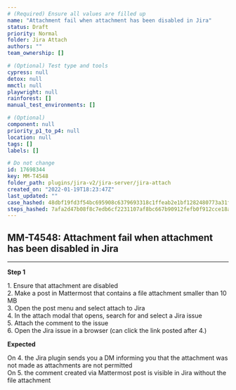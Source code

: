 ```yaml
---
# (Required) Ensure all values are filled up
name: "Attachment fail when attachment has been disabled in Jira"
status: Draft
priority: Normal
folder: Jira Attach
authors: ""
team_ownership: []

# (Optional) Test type and tools
cypress: null
detox: null
mmctl: null
playwright: null
rainforest: []
manual_test_environments: []

# (Optional)
component: null
priority_p1_to_p4: null
location: null
tags: []
labels: []

# Do not change
id: 17698344
key: MM-T4548
folder_path: plugins/jira-v2/jira-server/jira-attach
created_on: "2022-01-19T18:23:47Z"
last_updated: ""
case_hashed: 48dbf19fd3f54bc695908c6379693318c1ffeab2e1bf1282480773a31f2999c02fc8789776dc52fcd97f4a7eaeef6704
steps_hashed: 7afa2d47b08f8c7edb6cf2231107af8bc667b90912fefb0f912cce18a1ca0d229b344a8add50b77495cb54455a0fd067
---
```


## MM-T4548: Attachment fail when attachment has been disabled in Jira

---

**Step 1**

1\. Ensure that attachment are disabled\
2\. Make a post in Mattermost that contains a file attachment smaller than 10 MB\
3\. Open the post menu and select attach to Jira\
4\. In the attach modal that opens, search for and select a Jira issue\
5\. Attach the comment to the issue\
6\. Open the Jira issue in a browser (can click the link posted after 4.)

**Expected**

On 4. the Jira plugin sends you a DM informing you that the attachment was not made as attachments are not permitted\
On 5. the comment created via Mattermost post is visible in Jira without the file attachment
